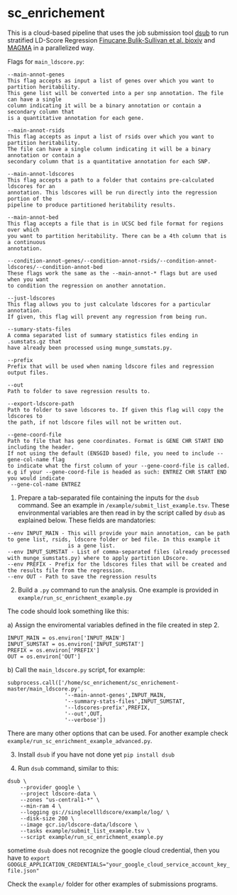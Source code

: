 # sc_enrichement

This is a cloud-based pipeline that uses the job submission tool [dsub](https://github.com/DataBiosphere/dsub) to run stratified LD-Score Regression [Finucane,Bulik-Sullivan et al. bioxiv](https://www.biorxiv.org/content/early/2015/01/23/014241) and [MAGMA](http://journals.plos.org/ploscompbiol/article?id=10.1371%2Fjournal.pcbi.1004219) in a parallelized way.

Flags for ```main_ldscore.py```:

```
--main-annot-genes 
This flag accepts as input a list of genes over which you want to partition heritability.
This gene list will be converted into a per snp annotation. The file can have a single 
column indicating it will be a binary annotation or contain a secondary column that 
is a quantitative annotation for each gene. 
```
```
--main-annot-rsids
This flag accepts as input a list of rsids over which you want to partition heritability.
The file can have a single column indicating it will be a binary annotation or contain a
secondary column that is a quantitative annotation for each SNP.
```
```
--main-annot-ldscores
This flag accepts a path to a folder that contains pre-calculated ldscores for an 
annotation. This ldscores will be run directly into the regression portion of the
pipeline to produce partitioned heritability results.
```
```
--main-annot-bed
This flag accepts a file that is in UCSC bed file format for regions over which 
you want to partition heritability. There can be a 4th column that is a continuous
annotation.
```
```
--condition-annot-genes/--condition-annot-rsids/--condition-annot-ldscores/--condition-annot-bed
These flags work the same as the --main-annot-* flags but are used when you want 
to condition the regression on another annotation.
```
```
--just-ldscores
This flag allows you to just calculate ldscores for a particular annotation. 
If given, this flag will prevent any regression from being run.
```
```
--sumary-stats-files
A comma separated list of summary statistics files ending in .sumstats.gz that 
have already been processed using munge_sumstats.py.
```
```
--prefix
Prefix that will be used when naming ldscore files and regression output files.
```
```
--out
Path to folder to save regression results to.
```
```
--export-ldscore-path
Path to folder to save ldscores to. If given this flag will copy the ldscores to 
the path, if not ldscore files will not be written out.
```
```
--gene-coord-file
Path to file that has gene coordinates. Format is GENE CHR START END including the header.
If not using the default (ENSGID based) file, you need to include --gene-col-name flag 
to indicate what the first column of your --gene-coord-file is called. 
e.g if your --gene-coord-file is headed as such: ENTREZ CHR START END you would indicate
 --gene-col-name ENTREZ
```


1. Prepare a tab-separated file containing the inputs for the `dsub` command. See an example in `/example/submit_list_example.tsv`. These environmental variables are then read in by the script called by `dsub` as explained below.
These fields are mandatories:
```
--env INPUT_MAIN - This will provide your main annotation, can be path to gene list, rsids, ldscore folder or bed file. In this example it
                   is a gene list.
--env INPUT_SUMSTAT - List of comma-separated files (already processed with munge_sumstats.py) where to apply partition LDscore.
--env PREFIX - Prefix for the ldscores files that will be created and the results file from the regression.
--env OUT - Path to save the regression results
```

2. Build a `.py` command to run the analysis. One example is provided in `example/run_sc_enrichment_example.py`

The code should look something like this:

  a) Assign the enviromental variables defined in the file created in step 2.

  ```
  INPUT_MAIN = os.environ['INPUT_MAIN']
  INPUT_SUMSTAT = os.environ['INPUT_SUMSTAT']
  PREFIX = os.environ['PREFIX']
  OUT = os.environ['OUT']
  ```
  b) Call the `main_ldscore.py` script, for example:
  ```
  subprocess.call(['/home/sc_enrichement/sc_enrichement-master/main_ldscore.py',
                    '--main-annot-genes',INPUT_MAIN,
                    '--summary-stats-files',INPUT_SUMSTAT,
                    '--ldscores-prefix',PREFIX,
                    '--out',OUT,
                    '--verbose'])
  ```

There are many other options that can be used. For another example check `example/run_sc_enrichment_example_advanced.py`.


3. Install `dsub` if you have not done yet
```pip install dsub```

4. Run `dsub` command, similar to this:

```
dsub \
	--provider google \
	--project ldscore-data \
	--zones "us-central1-*" \
	--min-ram 4 \
	--logging gs://singlecellldscore/example/log/ \
	--disk-size 200 \
	--image gcr.io/ldscore-data/ldscore \
	--tasks example/submit_list_example.tsv \
	--script example/run_sc_enrichment_example.py
```

sometime `dsub` does not recognize the google cloud credential, then you have to `export GOOGLE_APPLICATION_CREDENTIALS="your_google_cloud_service_account_key_file.json"`

Check the `example/` folder for other examples of submissions programs. 
